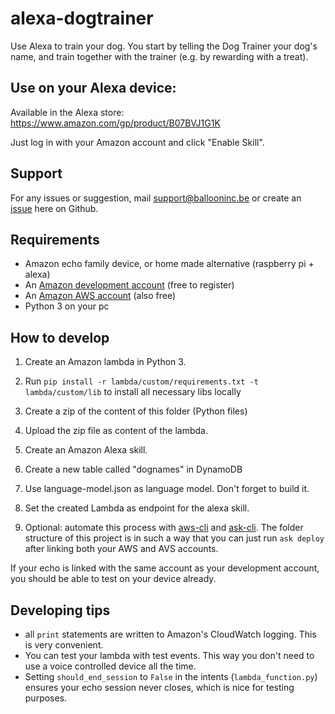 # alexa-dogtrainer
Use Alexa to train your dog. You start by telling the Dog Trainer your dog's name, and train together with the trainer (e.g. by rewarding with a treat).


## Use on your Alexa device:
Available in the Alexa store: https://www.amazon.com/gp/product/B07BVJ1G1K

Just log in with your Amazon account and click "Enable Skill".

## Support
For any issues or suggestion, mail <support@ballooninc.be> or create an [issue](https://github.com/BalloonInc/alexa-dogtrainer/issues) here on Github.

## Requirements
- Amazon echo family device, or home made alternative (raspberry pi + alexa)
- An [Amazon development account](https://developer.amazon.com) (free to register)
- An [Amazon AWS account](https://console.aws.amazon.com) (also free)
- Python 3 on your pc

## How to develop

1. Create an Amazon lambda in Python 3.

2. Run `pip install -r lambda/custom/requirements.txt -t lambda/custom/lib` to install all necessary libs locally

2. Create a zip of the content of this folder (Python files)

3. Upload the zip file as content of the lambda.

4. Create an Amazon Alexa skill.

5. Create a new table called "dognames" in DynamoDB

6. Use language-model.json as language model. Don't forget to build it.

7. Set the created Lambda as endpoint for the alexa skill.

8. Optional: automate this process with [aws-cli](https://aws.amazon.com/cli‎) and [ask-cli](https://developer.amazon.com/docs/smapi/ask-cli-command-reference.html). The folder structure of this project is in such a way that you can just run `ask deploy` after linking both your AWS and AVS accounts.

If your echo is linked with the same account as your development account, you should be able to test on your device already.

## Developing tips
- all `print` statements are written to Amazon's CloudWatch logging. This is very convenient.
- You can test your lambda with test events. This way you don't need to use a voice controlled device all the time.
- Setting `should_end_session` to `False` in the intents (`lambda_function.py`) ensures your echo session never closes, which is nice for testing purposes.
